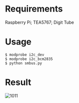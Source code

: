 # Requirements
Raspberry Pi; TEA5767; Digit Tube
# Usage
```
$ modprobe i2c_dev
$ modprobe i2c_bcm2835
$ python smbus.py 
```
# Result
![1011](https://github.com/user-attachments/assets/2e5305b9-0f8b-4a26-9113-96e6db2f3963)
